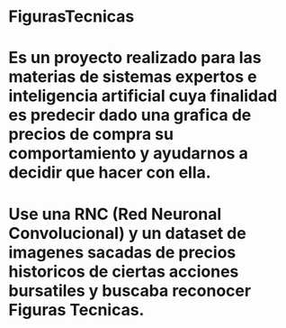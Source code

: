 # FigurasTecnicas
# Es un proyecto realizado para las materias de sistemas expertos e inteligencia artificial cuya finalidad es predecir dado una grafica de precios de compra su comportamiento y ayudarnos a decidir que hacer con ella.
# Use una RNC (Red Neuronal Convolucional) y un dataset de imagenes sacadas de precios historicos de ciertas acciones bursatiles y buscaba reconocer Figuras Tecnicas. 

